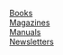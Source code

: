 [Books](Books/index.html)<br>
[Magazines](Magazines/index.html)<br>
[Manuals](Manuals/index.html)<br>
[Newsletters](Newsletters/index.html)<br>
